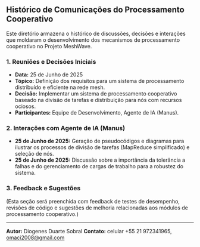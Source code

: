 

## Histórico de Comunicações do Processamento Cooperativo

Este diretório armazena o histórico de discussões, decisões e interações que moldaram o desenvolvimento dos mecanismos de processamento cooperativo no Projeto MeshWave.

### 1. Reuniões e Decisões Iniciais

*   **Data:** 25 de Junho de 2025
*   **Tópico:** Definição dos requisitos para um sistema de processamento distribuído e eficiente na rede mesh.
*   **Decisão:** Implementar um sistema de processamento cooperativo baseado na divisão de tarefas e distribuição para nós com recursos ociosos.
*   **Participantes:** Equipe de Desenvolvimento, Agente de IA (Manus).

### 2. Interações com Agente de IA (Manus)

*   **25 de Junho de 2025:** Geração de pseudocódigos e diagramas para ilustrar os processos de divisão de tarefas (MapReduce simplificado) e seleção de nós.
*   **25 de Junho de 2025:** Discussão sobre a importância da tolerância a falhas e do gerenciamento de cargas de trabalho para a robustez do sistema.

### 3. Feedback e Sugestões

(Esta seção será preenchida com feedback de testes de desempenho, revisões de código e sugestões de melhoria relacionadas aos módulos de processamento cooperativo.)

---

**Autor:** Diogenes Duarte Sobral
**Contato:** celular +55 21 972341965, omaci2008@gmail.com



